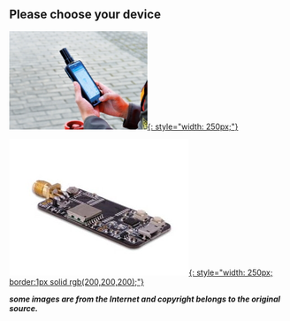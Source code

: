 ## Please choose your device

 [![](images/d303.jpg){: style="width: 250px;"} ](/d303-docs)
 
 [![](images/rtk-board.jpg){: style="width: 250px; border:1px solid rgb(200,200,200);"} ](/rtk-board)

 
 ***some images are from the Internet and copyright belongs to the original source.***